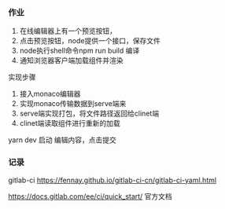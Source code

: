 ### 作业

1. 在线编辑器上有一个预览按钮，
2. 点击预览按钮，node提供一个接口，保存文件
3. node执行shell命令npm run build 编译
4. 通知浏览器客户端加载组件并渲染

实现步骤
1. 接入monaco编辑器
2. 实现monaco传输数据到serve端来
3. serve端实现打包，将文件路径返回给clinet端
4. clinet端读取组件进行重新的加载

yarn dev 启动
编辑内容，点击提交



### 记录
gitlab-ci
https://fennay.github.io/gitlab-ci-cn/gitlab-ci-yaml.html

https://docs.gitlab.com/ee/ci/quick_start/  官方文档


